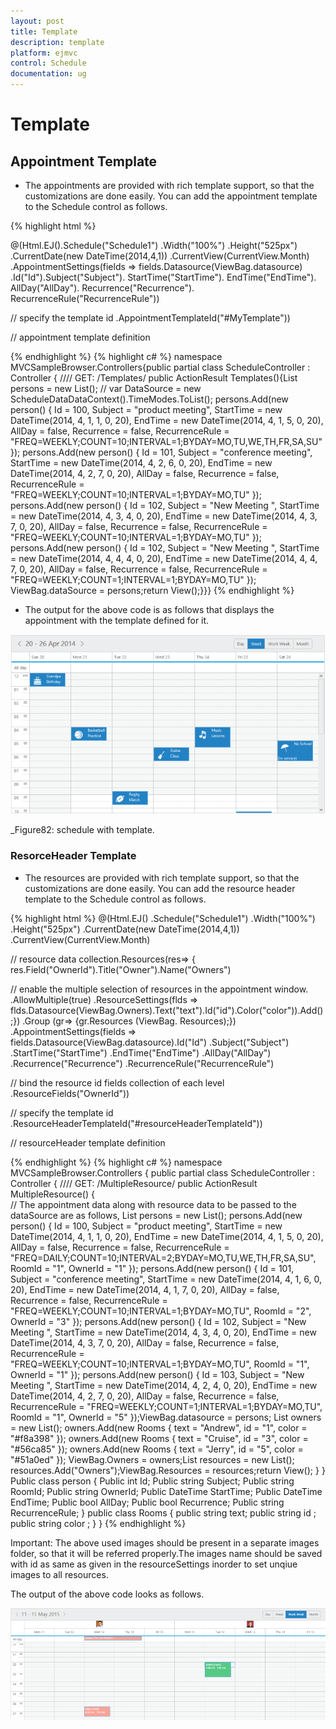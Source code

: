 ```yaml
---
layout: post
title: Template
description: template
platform: ejmvc
control: Schedule
documentation: ug
---
```


# Template

## Appointment Template

* The appointments are provided with rich template support, so that the customizations are done easily. You can add the appointment template to the Schedule control as follows.

{% highlight html %}
<style>
.e-monthappointment {
height: auto !important;
}
</style>
@(Html.EJ().Schedule("Schedule1")
.Width("100%")
.Height("525px")
.CurrentDate(new DateTime(2014,4,1))
.CurrentView(CurrentView.Month)
.AppointmentSettings(fields => fields.Datasource(ViewBag.datasource)
.Id("Id").Subject("Subject").
StartTime("StartTime").
EndTime("EndTime").
AllDay("AllDay").
Recurrence("Recurrence").
RecurrenceRule("RecurrenceRule"))

// specify the template id
.AppointmentTemplateId("#MyTemplate"))

// appointment template definition
<script id="MyTemplate" type="text/x-jsrender">
<div style="height: 100%">
<div style="float: left; width: 50px;">
{{:~format(StartTime)}}
</div><div><div>
{{:Subject}}
<div></div>
</div></script>
<script>

// the following function selects the images to be displayed on the appointments based on the day of the appointment’s startTime.
{% endhighlight %}

N> The following used images should be present in a separate images folder, so that it will be referred properly.
{% highlight js %}
function _getImages(date)
 {switch (new Date(date).getDay())
 {
 case 0:
 return "<img src='../images/schedule/cake.png'/>"
 break;
 case 1:
 return "<img src='../images/schedule/basketball.png'/>"
 break;
 case 2:
 return "<img src='../images/schedule/rugby.png'/>"
 break;
 case 3:
 return "<img src='../images/schedule/guitar.png'/>"break;
 case 4:
 return "<img src='../images/schedule/music.png'/>"
 break;
 case 5:
 return "<img src='../images/schedule/doctor.png'/>"
 break;
 case 6:
 return "<img src='../images/schedule/beach.png'/>"break;}}
 $.views.helpers({ format: _getImages });
 </script>
{% endhighlight %}
{% highlight c# %}
namespace MVCSampleBrowser.Controllers{public partial class ScheduleController : Controller
{
	//// GET: /Templates/
	public ActionResult Templates(){List<person> persons = new List<person>();
	// var DataSource = new ScheduleDataDataContext().TimeModes.ToList();
	persons.Add(new person() { Id = 100, Subject = "product meeting", StartTime = new DateTime(2014, 4, 1, 1, 0, 20), EndTime = new DateTime(2014, 4, 1, 5, 0, 20), AllDay = false, Recurrence = false, RecurrenceRule = "FREQ=WEEKLY;COUNT=10;INTERVAL=1;BYDAY=MO,TU,WE,TH,FR,SA,SU" });
	persons.Add(new person() { Id = 101, Subject = "conference meeting", StartTime = new DateTime(2014, 4, 2, 6, 0, 20), EndTime = new DateTime(2014, 4, 2, 7, 0, 20), AllDay = false, Recurrence = false, RecurrenceRule = "FREQ=WEEKLY;COUNT=10;INTERVAL=1;BYDAY=MO,TU" });
	persons.Add(new person() { Id = 102, Subject = "New Meeting ", StartTime = new DateTime(2014, 4, 3, 4, 0, 20), EndTime = new DateTime(2014, 4, 3, 7, 0, 20), AllDay = false, Recurrence = false, RecurrenceRule = "FREQ=WEEKLY;COUNT=10;INTERVAL=1;BYDAY=MO,TU" });
	persons.Add(new person() { Id = 102, Subject = "New Meeting ", StartTime = new DateTime(2014, 4, 4, 4, 0, 20), EndTime = new DateTime(2014, 4, 4, 7, 0, 20), AllDay = false, Recurrence = false, RecurrenceRule = "FREQ=WEEKLY;COUNT=1;INTERVAL=1;BYDAY=MO,TU" });
	ViewBag.dataSource = persons;return View();}}}</td></tr>
{% endhighlight %}



* The output for the above code is as follows that displays the appointment with the template defined for it.

![](Template_images/Template_img1.png)



 _Figure82: schedule with template.



### ResorceHeader Template

* The resources are provided with rich template support, so that the customizations are done easily. You can add the resource header template to the Schedule control as follows.

{% highlight html %}
@(Html.EJ()
.Schedule("Schedule1")
.Width("100%")
.Height("525px")
.CurrentDate(new DateTime(2014,4,1))
.CurrentView(CurrentView.Month)

// resource data collection.Resources(res=> {
res.Field("OwnerId").Title("Owner").Name("Owners")

// enable the multiple selection of resources in the appointment window.
.AllowMultiple(true)
.ResourceSettings(flds => 
flds.Datasource(ViewBag.Owners).Text("text").Id("id").Color("color")).Add();})
.Group (gr=> {gr.Resources (ViewBag. Resources);})
.AppointmentSettings(fields => fields.Datasource(ViewBag.datasource).Id("Id")
.Subject("Subject")
.StartTime("StartTime")
.EndTime("EndTime")
.AllDay("AllDay")
.Recurrence("Recurrence")
.RecurrenceRule("RecurrenceRule")

// bind the resource id fields collection of each level
.ResourceFields("OwnerId"))

// specify the template id
.ResourceHeaderTemplateId("#resourceHeaderTemplateId"))

// resourceHeader template definition
<script type="text/x-jsrender" id="resourceHeaderTemplateId">
<img style="width: 40px; height: 40px" src=".../images/schedule/{{:id}}.png" alt="{{:id}}" />
  </script>
{% endhighlight %}
{% highlight c# %}
namespace MVCSampleBrowser.Controllers
{
	public partial class ScheduleController : Controller
	{
		//// GET: /MultipleResource/
		public ActionResult MultipleResource()
		{	
			// The appointment data along with resource data to be passed to the dataSource are as follows,
			List<person> persons = new List<person>();
			persons.Add(new person() { Id = 100, Subject = "product meeting", StartTime = new DateTime(2014, 4, 1, 1, 0, 20), EndTime = new DateTime(2014, 4, 1, 5, 0, 20), AllDay = false, Recurrence = false, RecurrenceRule = "FREQ=DAILY;COUNT=10;INTERVAL=2;BYDAY=MO,TU,WE,TH,FR,SA,SU", RoomId = "1", OwnerId = "1" });
			persons.Add(new person() { Id = 101, Subject = "conference meeting", StartTime = new DateTime(2014, 4, 1, 6, 0, 20), EndTime = new DateTime(2014, 4, 1, 7, 0, 20), AllDay = false, Recurrence = false, RecurrenceRule = "FREQ=WEEKLY;COUNT=10;INTERVAL=1;BYDAY=MO,TU", RoomId = "2", OwnerId = "3" });
			persons.Add(new person() { Id = 102, Subject = "New Meeting ", StartTime = new DateTime(2014, 4, 3, 4, 0, 20), EndTime = new DateTime(2014, 4, 3, 7, 0, 20), AllDay = false, Recurrence = false, RecurrenceRule = "FREQ=WEEKLY;COUNT=10;INTERVAL=1;BYDAY=MO,TU", RoomId = "1", OwnerId = "1" });
			persons.Add(new person() { Id = 103, Subject = "New Meeting ", StartTime = new DateTime(2014, 4, 2, 4, 0, 20), EndTime = new DateTime(2014, 4, 2, 7, 0, 20), AllDay = false, Recurrence = false, RecurrenceRule = "FREQ=WEEKLY;COUNT=1;INTERVAL=1;BYDAY=MO,TU", RoomId = "1", OwnerId = "5" });ViewBag.datasource = persons;
			List<Rooms> owners = new List<Rooms>();
			owners.Add(new Rooms { text = "Andrew", id = "1", color = "#f8a398" });
			owners.Add(new Rooms { text = "Cruise", id = "3", color = "#56ca85" });
			owners.Add(new Rooms { text = "Jerry", id = "5", color = "#51a0ed" });
			ViewBag.Owners = owners;List<String> resources = new List<String>();
			resources.Add("Owners");ViewBag.Resources = resources;return View();
		}
	}
	Public class person
	{
		Public int Id;
		Public string Subject;
		Public string RoomId;
		Public string OwnerId;
		Public DateTime StartTime;
		Public DateTime EndTime;
		Public bool AllDay;
		Public bool Recurrence;
		Public string RecurrenceRule;
	}
	public class Rooms
	{
		public string text;
		public string id ;
		public string color ;
	}
}
{% endhighlight %}


Important: The above used images should be present in a separate images folder, so that it will be referred properly.The images name should be saved with id as same as given in the resourceSettings inorder to set unqiue images to all resources.



The output of the above code looks as follows.

![](Template_images/Template_img2.png)


